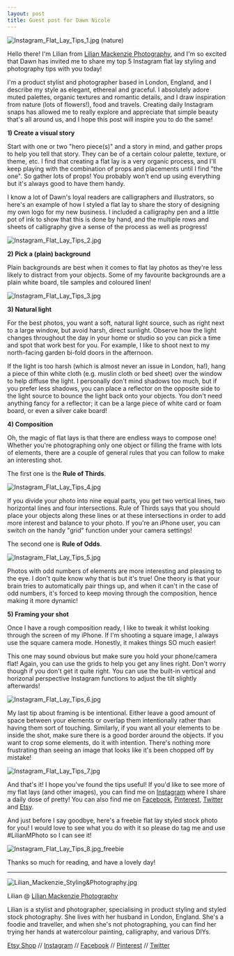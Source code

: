 ```yaml
---
layout: post
title: Guest post for Dawn Nicole
---
```


![Instagram_Flat_Lay_Tips_1.jpg (nature)](/content/images/2016/06/Instagram_Flat_Lay_Tips_1.jpg)

Hello there! I'm Lilian from <a href="http://lilianmackenzie.com/" target="_blank">Lilian Mackenzie Photography</a>, and I'm so excited that Dawn has invited me to share my top 5 Instagram flat lay styling and photography tips with you today!
 
I'm a product stylist and photographer based in London, England, and I describe my style as elegant, ethereal and graceful. I absolutely adore muted palettes, organic textures and romantic details, and I draw inspiration from nature (lots of flowers!), food and travels. Creating daily Instagram snaps has allowed me to really explore and appreciate that simple beauty that's all around us, and I hope this post will inspire you to do the same!
 
**1) Create a visual story**
 
Start with one or two "hero piece(s)" and a story in mind, and gather props to help you tell that story. They can be of a certain colour palette, texture, or theme, etc. I find that creating a flat lay is a very organic process, and I'll keep playing with the combination of props and placements until I find "the one". So gather lots of props! You probably won't end up using everything but it's always good to have them handy.
 
I know a lot of Dawn's loyal readers are calligraphers and illustrators, so here's an example of how I styled a flat lay to share the story of designing my own logo for my new business. I included a calligraphy pen and a little pot of ink to show that this is done by hand, and the multiple rows and sheets of calligraphy give a sense of the process as well as progress!
 
![Instagram_Flat_Lay_Tips_2.jpg](/content/images/2016/06/Instagram_Flat_Lay_Tips_2.JPG)
 
**2) Pick a (plain) background**

Plain backgrounds are best when it comes to flat lay photos as they're less likely to distract from your objects. Some of my favourite backgrounds are a plain white board, tile samples and coloured linen!

![Instagram_Flat_Lay_Tips_3.jpg](/content/images/2016/06/Instagram_Flat_Lay_Tips_3.JPG)


**3) Natural light**

 
For the best photos, you want a soft, natural light source, such as right next to a large window, but avoid harsh, direct sunlight. Observe how the light changes throughout the day in your home or studio so you can pick a time and spot that work best for you. For example, I like to shoot next to my north-facing garden bi-fold doors in the afternoon.
 
If the light is too harsh (which is almost never an issue in London, ha!), hang a piece of thin white cloth (e.g. muslin cloth or bed sheet) over the window to help diffuse the light. I personally don't mind shadows too much, but if you prefer less shadows, you can place a reflector on the opposite side to the light source to bounce the light back onto your objects. You don't need anything fancy for a reflector; it can be a large piece of white card or foam board, or even a silver cake board!
 
**4) Composition**
 
Oh, the magic of flat lays is that there are endless ways to compose one! Whether you're photographing only one object or filling the frame with lots of elements, there are a couple of general rules that you can follow to make an interesting shot.

The first one is the **Rule of Thirds**.

![Instagram_Flat_Lay_Tips_4.jpg](/content/images/2016/06/Instagram_Flat_Lay_Tips_4.jpg)
 
If you divide your photo into nine equal parts, you get two vertical lines, two horizontal lines and four intersections. Rule of Thirds says that you should place your objects along these lines or at these intersections in order to add more interest and balance to your photo. If you're an iPhone user, you can switch on the handy "grid" function under your camera settings!
 
 
The second one is **Rule of Odds**.

![Instagram_Flat_Lay_Tips_5.jpg](/content/images/2016/06/Instagram_Flat_Lay_Tips_5.jpg)
 
Photos with odd numbers of elements are more interesting and pleasing to the eye. I don't quite know why that is but it's true! One theory is that your brain tries to automatically pair things up, and when it can't in the case of odd numbers, it's forced to keep moving through the composition, hence making it more dynamic!

**5) Framing your shot**

Once I have a rough composition ready, I like to tweak it whilst looking through the screen of my iPhone. If I'm shooting a square image, I always use the square camera mode. Honestly, it makes things SO much easier!

This one may sound obvious but make sure you hold your phone/camera flat! Again, you can use the grids to help you get any lines right. Don't worry though if you don't get it quite right. You can use the built-in vertical and horizonal perspective Instagram functions to adjust the tilt slightly afterwards!

![Instagram_Flat_Lay_Tips_6.jpg](/content/images/2016/06/Instagram_Flat_Lay_Tips_6.jpg)

My last tip about framing is be intentional. Either leave a good amount of space between your elements or overlap them intentionally rather than having them sort of touching. Similarly, if you want all your elements to be inside the shot, make sure there is a good border around the objects. If you want to crop some elements, do it with intention. There's nothing more frustrating than seeing an image that looks like it's been chopped off by mistake!

![Instagram_Flat_Lay_Tips_7.jpg](/content/images/2016/06/Instagram_Flat_Lay_Tips_7-1.jpg)

And that's it! I hope you've found the tips useful! If you'd like to see more of my flat lays (and other images), you can find me on <a href="https://www.instagram.com/lilianmphoto/" target="_blank">Instagram</a> where I share a daily dose of pretty! You can also find me on <a href="https://www.facebook.com/lilianmphoto" target="_blank">Facebook</a>, <a href="http://pinterest.com/lilianmphoto" target="_blank">Pinterest</a>, <a href="https://twitter.com/lilianmphoto" target="_blank">Twitter</a> and <a href="https://www.etsy.com/uk/shop/LilianMPhoto" target="_blank">Etsy</a>.

And just before I say goodbye, here's a freebie flat lay styled stock photo for you! I would love to see what you do with it so please do tag me and use #LilianMPhoto so I can see it!

![Instagram_Flat_Lay_Tips_8.jpg_freebie](/content/images/2016/06/Instagram_Flat_Lay_Tips_8_freebie.jpg)

Thanks so much for reading, and have a lovely day! 


----------------------


![Lilian_Mackenzie_Styling&Photography.jpg](/content/images/2016/06/Lilian_Mackenzie_Styling-Photography.jpg)

Lilian @ <a href="http://lilianmackenzie.com/" target="_blank">Lilian Mackenzie Photography</a>

Lilian is a stylist and photographer, specialising in product styling and styled stock photography. She lives with her husband in London, England. She's a foodie and traveller, and when she's not photographing, you can find her trying her hands at watercolour painting, calligraphy, and various DIYs.

<a href="https://www.etsy.com/uk/shop/LilianMPhoto" target="_blank">Etsy Shop</a> // <a href="https://www.instagram.com/lilianmphoto/" target="_blank">Instagram</a> // <a href="https://www.facebook.com/lilianmphoto" target="_blank">Facebook</a> // <a href="http://pinterest.com/lilianmphoto" target="_blank">Pinterest</a> // <a href="https://twitter.com/lilianmphoto" target="_blank">Twitter</a>



